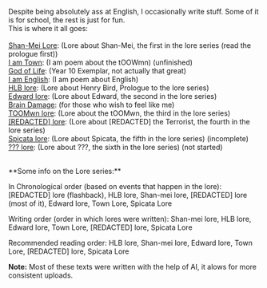 Despite being absolutely ass at English, I occasionally write stuff. Some of it is for school, the rest is just for fun.<br>
This is where it all goes:<br><br>
<a href="https://cringe.toomwn.xyz/notes/Lore1/">Shan-Mei Lore</a>: (Lore about Shan-Mei, the first in the lore series (read the prologue first))<br>
<a href="https://cringe.toomwn.xyz/notes/IAmTown/">I am Town</a>: (I am poem about the tOOWmn) (unfinished)<br>
<a href="https://cringe.toomwn.xyz/notes/Good1/">God of Life</a>: (Year 10 Exemplar, not actually that great)<br>
<a href="https://cringe.toomwn.xyz/notes/IAmEnglish/">I am English</a>: (I am poem about English)<br>
<a href="https://cringe.toomwn.xyz/notes/Lore2/">HLB lore</a>: (Lore about Henry Bird, Prologue to the lore series)<br>
<a href="https://cringe.toomwn.xyz/notes/Lore3/">Edward lore</a>: (Lore about Edward, the second in the lore series)<br>
<a href="https://cringe.toomwn.xyz/notes/Cringe/">Brain Damage</a>: (for those who wish to feel like me)<br>
<a href="https://cringe.toomwn.xyz/notes/Lore4/">TOOMwn lore</a>: (Lore about the tOOMwn, the third in the lore series)<br>
<a href="https://cringe.toomwn.xyz/notes/Lore5/">\[REDACTED] lore</a>: (Lore about \[REDACTED] the Terrorist, the fourth in the lore series)<br>
<a href="https://cringe.toomwn.xyz/notes/Lore6/">Spicata lore</a>: (Lore about Spicata, the fifth in the lore series) (incomplete)<br>
<a href="https://cringe.toomwn.xyz/notes/Lore7/">??? lore</a>: (Lore about ???, the sixth in the lore series) (not started)<br>

<br>
**Some info on the Lore series:**<br>

In Chronological order (based on events that happen in the lore): \[REDACTED] lore (flashback), HLB lore, Shan-mei lore, \[REDACTED] lore (most of it), Edward lore, Town Lore, Spicata Lore<br>

Writing order (order in which lores were written): Shan-mei lore, HLB lore, Edward lore, Town Lore, \[REDACTED] lore, Spicata Lore<br>

Recommended reading order: HLB lore, Shan-mei lore, Edward lore, Town Lore, \[REDACTED] lore, Spicata Lore<br>

**Note:** Most of these texts were written with the help of AI, it alows for more consistent uploads.
